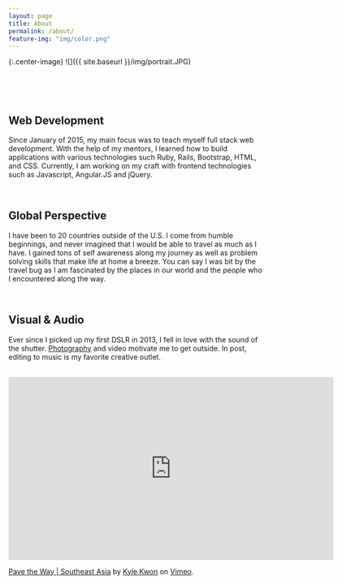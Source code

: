 ```yaml
---
layout: page
title: About
permalink: /about/
feature-img: "img/color.png"
---
```


{:.center-image}
![]({{ site.baseurl }}/img/portrait.JPG)

<br>
<br>
<br>

<h2 class="heading">Web Development</h2>

<p>Since January of 2015, my main focus was to teach myself full stack web development. With the help of my mentors, I learned how to build applications with various technologies such Ruby, Rails, Bootstrap, HTML, and CSS. Currently, I am working on my craft with frontend technologies such as Javascript, Angular.JS and jQuery.</p>

<br>

<h2 class="heading">Global Perspective</h2>

<p>I have been to 20 countries outside of the U.S. I come from humble beginnings, and never imagined that I would be able to travel as much as I have. I gained tons of self awareness along my journey as well as problem solving skills that make life at home a breeze. You can say I was bit by the travel bug as I am fascinated by the places in our world and the people who I encountered along the way.</p>

<br>

<h2 class="heading">Visual & Audio</h2>

<p>Ever since I picked up my first DSLR in 2013, I fell in love with the sound of the shutter. <a href="http://www.instagram.com/goldframes">Photography</a> and video motivate me to get outside. In post, editing to music is my favorite creative outlet. </p>

<br>

<div class="center-image">
    <iframe src="https://player.vimeo.com/video/159839560" width="640" height="360" frameborder="0" webkitallowfullscreen mozallowfullscreen allowfullscreen></iframe>
    <p><a href="https://vimeo.com/159839560">Pave the Way | Southeast Asia</a> by <a href="https://vimeo.com/kylekwon">Kyle Kwon</a> on <a href="https://vimeo.com">Vimeo</a>.</p>
</div>
